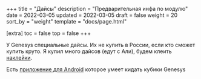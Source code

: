 +++
title = "Дайсы"
description = "Предварительная инфа по модулю"
date = 2022-03-05
updated = 2022-03-05
draft = false
weight = 20
sort_by = "weight"
template = "docs/page.html"

[extra]
toc = false
top = false
+++

У Genesys специальные дайсы. Их не купить в России, если кто сможет купить круто. Я купил много дайсов (едут с Али), будем клеить [наклейки](</files/dice-creation.zip>). 

Есть [приложение для Android](https://play.google.com/store/apps/details?id=fr.sevenpixels.dice) которое умеет кидать кубики Genesys